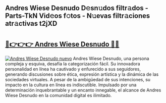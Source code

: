 ## Andres Wiese Desnudo D𝚎sn𝚞dos filtr𝚊dos - Parts-TkN Vid𝚎os f𝚘tos - N𝚞evas filtr𝚊ciones atr𝚊ctivas t2jXD

# <h2><a href="http://mb05psd.tromn.icu/?c=Andres+Wiese+Desnudo">🔗👉👉👉 Andres Wiese Desnudo 🔗🔗</a></h2>

[![Andres Wiese Desnudo nuevo](https://i.imgur.com/pEAQMta.gif)](http://mb05psd.tromn.icu/?c=Andres+Wiese+Desnudo)
Andres Wiese Desnudo, una persona compleja y esquiva, desafía la categorización fácil. Su innovadora personalidad en línea ha cautivado y enfurecido a sus seguidores, generando discusiones sobre ética, expresión artística y la dinámica de las sociedades virtuales. A pesar de la ambigüedad de sus intenciones, su impacto en la cultura en línea es indiscutible. Impulsado por una determinación inquebrantable y un encanto innegable, el alcance de Andres Wiese Desnudo en la comunidad digital es ilimitado.
